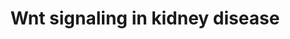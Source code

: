 ---
annotations:
- type: Disease Ontology
  value: kidney disease
- type: Pathway Ontology
  value: signaling pathway
- type: Pathway Ontology
  value: Wnt signaling pathway
- type: Pathway Ontology
  value: '"Wnt signaling'
authors:
- Mkutmon
- Khanspers
- MaintBot
- Eweitz
description: This pathway is modeled after Figure 5 of the article "Glomerulocystic
  kidney disease" (Bissler, et al. 2010). The gene product Wnt signals two different
  paths titled canonical and non-canonical. The non-canonical path is mediated by
  the membrane bound protein Disheveled (Dvl) which then controls the planar cell
  Polarity. The canonical path on the other hand is mediated by the cytoplasmic protein
  Disheveled (Dvl) and then is effected through b-catenin transcription. The complex
  of Nphp2 and Nphp3 seem to help facilitate the process by controlling the Wnt signaling.  Bergmann,
  et al. (2008) showed that Nphp3 deficiency in Xenopus resulted to planar cell polarity
  defects.  Proteins on this pathway have targeted assays available via the [https://assays.cancer.gov/available_assays?wp_id=WP4150
  CPTAC Assay Portal].
last-edited: 2021-05-09
organisms:
- Homo sapiens
redirect_from:
- /index.php/Pathway:WP4150
- /instance/WP4150
schema-jsonld:
- '@context': https://schema.org/
  '@id': https://wikipathways.github.io/pathways/WP4150.html
  '@type': Dataset
  creator:
    '@type': Organization
    name: WikiPathways
  description: This pathway is modeled after Figure 5 of the article "Glomerulocystic
    kidney disease" (Bissler, et al. 2010). The gene product Wnt signals two different
    paths titled canonical and non-canonical. The non-canonical path is mediated by
    the membrane bound protein Disheveled (Dvl) which then controls the planar cell
    Polarity. The canonical path on the other hand is mediated by the cytoplasmic
    protein Disheveled (Dvl) and then is effected through b-catenin transcription.
    The complex of Nphp2 and Nphp3 seem to help facilitate the process by controlling
    the Wnt signaling.  Bergmann, et al. (2008) showed that Nphp3 deficiency in Xenopus
    resulted to planar cell polarity defects.  Proteins on this pathway have targeted
    assays available via the [https://assays.cancer.gov/available_assays?wp_id=WP4150
    CPTAC Assay Portal].
  keywords:
  - FZD5
  - DVL2
  - WNT1
  - FZD9
  - RHOA
  - WNT5B
  - WNT10A
  - WNT2
  - CTNNB1
  - WNT3A
  - WNT7B
  - WNT5A
  - WNT2B
  - WNT11
  - MAPK10
  - Calcium
  - WNT10B
  - FZD3
  - WNT9B
  - LRP5
  - INVS
  - DVL3
  - MAPK9
  - NPHP3-ACAD11
  - FZD8
  - FZD6
  - WNT16
  - WNT7A
  - WNT4
  - FZD1
  - LRP6
  - WNT3
  - FZD2
  - FZD7
  - DVL1
  - MAPK8
  - WNT6
  - FZD4
  license: CC0
  name: Wnt signaling in kidney disease
seo: CreativeWork
title: Wnt signaling in kidney disease
wpid: WP4150
---